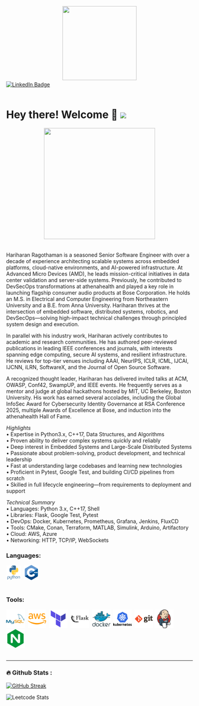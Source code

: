
<div id="header" align="center">
  <img src="https://media.giphy.com/media/v1.Y2lkPTc5MGI3NjExMmVrd2h1cTU4bnJpd2swZW8ydGMzejExZnd2Z24weTQyYjZiMDFiMiZlcD12MV9naWZzX3NlYXJjaCZjdD1n/Ps89uHS7n72j6/giphy.gif" width="200" height="200"/>
</div>

<div id="badges">
  <a href="https://www.linkedin.com/in/hariharanragothaman/">
    <img src="https://img.shields.io/badge/LinkedIn-blue?style=for-the-badge&logo=linkedin&logoColor=white" alt="LinkedIn Badge"/>
  </a>
</div>

<img src="https://komarev.com/ghpvc/?username=hariharanragothaman&style=flat-square&color=blue" alt=""/>
<h1>
  Hey there! Welcome 🚀
  <img src="https://media.giphy.com/media/hvRJCLFzcasrR4ia7z/giphy.gif" width="30px"/>
</h1>

<div align="center">
  <img src="https://media.giphy.com/media/8m7nAJTYvzNUh54HQm/giphy.gif?cid=ecf05e47t3q33nhwi89vl9jnufo3piui63iwc6di4f6iuvj7&ep=v1_gifs_search&rid=giphy.gif&ct=g" width="300" height="300"/>
</div>

<br />

Hariharan Ragothaman is a seasoned Senior Software Engineer with over a decade of experience architecting scalable systems across embedded platforms, cloud-native environments, and AI-powered infrastructure. At Advanced Micro Devices (AMD), he leads mission-critical initiatives in data center validation and server-side systems. Previously, he contributed to DevSecOps transformations at athenahealth and played a key role in launching flagship consumer audio products at Bose Corporation. He holds an M.S. in Electrical and Computer Engineering from Northeastern University and a B.E. from Anna University. Hariharan thrives at the intersection of embedded software, distributed systems, robotics, and DevSecOps—solving high-impact technical challenges through principled system design and execution.

In parallel with his industry work, Hariharan actively contributes to academic and research communities. He has authored peer-reviewed publications in leading IEEE conferences and journals, with interests spanning edge computing, secure AI systems, and resilient infrastructure. He reviews for top-tier venues including AAAI, NeurIPS, ICLR, ICML, IJCAI, IJCNN, iLRN, SoftwareX, and the Journal of Open Source Software.  

A recognized thought leader, Hariharan has delivered invited talks at ACM, OWASP, Conf42, SwampUP, and IEEE events. He frequently serves as a mentor and judge at global hackathons hosted by MIT, UC Berkeley, Boston University. His work has earned several accolades, including the Global InfoSec Award for Cybersecurity Identity Governance at RSA Conference 2025, multiple Awards of Excellence at Bose, and induction into the athenahealth Hall of Fame.

*Highlights*   
• Expertise in Python3.x, C++17, Data Structures, and Algorithms   
• Proven ability to deliver complex systems quickly and reliably   
• Deep interest in Embedded Systems and Large-Scale Distributed Systems   
• Passionate about problem-solving, product development, and technical leadership   
• Fast at understanding large codebases and learning new technologies    
• Proficient in Pytest, Google Test, and building CI/CD pipelines from scratch   
• Skilled in full lifecycle engineering—from requirements to deployment and support    

*Technical Summary*   
• Languages: Python 3.x, C++17, Shell    
• Libraries: Flask, Google Test, Pytest   
• DevOps: Docker, Kubernetes, Prometheus, Grafana, Jenkins, FluxCD   
• Tools: CMake, Conan, Terraform, MATLAB, Simulink, Arduino, Artifactory   
• Cloud: AWS, Azure   
• Networking: HTTP, TCP/IP, WebSockets    

### Languages: 

<div>
  <img src="https://github.com/devicons/devicon/blob/master/icons/python/python-original-wordmark.svg" title="Python" alt="python" width="40" height="40"/>&nbsp;
  <img src="https://github.com/devicons/devicon/blob/master/icons/cplusplus/cplusplus-original.svg" title="C++" alt="C++" width="40" height="40"/>&nbsp;
</div>

<br />

### Tools:  

<div>
  <img src="https://github.com/devicons/devicon/blob/master/icons/mysql/mysql-original-wordmark.svg" title="MySQL"  alt="MySQL" width="50" height="50"/>&nbsp;
  <img src="https://github.com/devicons/devicon/blob/master/icons/amazonwebservices/amazonwebservices-plain-wordmark.svg" title="AWS" alt="AWS" width="50" height="50"/>&nbsp;
  <img src="https://github.com/devicons/devicon/blob/master/icons/terraform/terraform-original.svg" title="TF" alt="TF" width="50" height="50"/>&nbsp;
  <img src="https://github.com/devicons/devicon/blob/master/icons/flask/flask-original-wordmark.svg" title="flask" alt="flask" width="50" height="50"/>&nbsp;
  <img src="https://github.com/devicons/devicon/blob/master/icons/docker/docker-original-wordmark.svg" title="docker" alt="docker" width="50" height="50"/>&nbsp;
  <img src="https://github.com/devicons/devicon/blob/master/icons/kubernetes/kubernetes-original-wordmark.svg" title="kubernetes" alt="kubernetes" width="50" height="50"/>&nbsp;
  <img src="https://github.com/devicons/devicon/blob/master/icons/git/git-original-wordmark.svg" title="Git" **alt="Git" width="50" height="50"/>
  <img src="https://github.com/devicons/devicon/blob/master/icons/jenkins/jenkins-original.svg" title="Jenkins" **alt="Jenkins" width="50" height="50"/>
  <img src="https://github.com/devicons/devicon/blob/master/icons/nginx/nginx-original.svg" title="nginx" **alt="nginx" width="50" height="50"/>


</div>
<br />

---

### :fire: Github Stats :
[![GitHub Streak](http://github-readme-streak-stats.herokuapp.com?user=hariharanragothaman&theme=dark&background=000000)](https://git.io/streak-stats)

![Leetcode Stats](https://leetcard.jacoblin.cool/cppygod?ext=heatmap)

